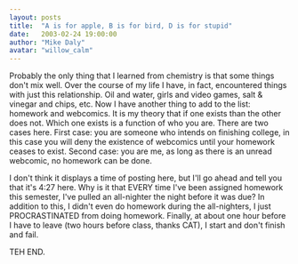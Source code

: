 ```yaml
---
layout: posts
title:  "A is for apple, B is for bird, D is for stupid"
date:   2003-02-24 19:00:00
author: "Mike Daly"
avatar: "willow_calm"
---
```

Probably the only thing that I learned from chemistry is that some things don't mix well. Over the course of my life I have, in fact, encountered things with just this relationship. Oil and water, girls and video games, salt &amp; vinegar and chips, etc. Now I have another thing to add to the list: homework and webcomics. It is my theory that if one exists than the other does not. Which one exists is a function of who you are. There are two cases here. First case: you are someone who intends on finishing college, in this case you will deny the existence of webcomics until your homework ceases to exist. Second case: you are me, as long as there is an unread webcomic, no homework can be done.

 I don't think it displays a time of posting here, but I'll go ahead and tell you that it's 4:27 here. Why is it that EVERY time I've been assigned homework this semester, I've pulled an all-nighter the night before it was due? In addition to this, I didn't even do homework during the all-nighters, I just PROCRASTINATED from doing homework. Finally, at about one hour before I have to leave (two hours before class, thanks CAT), I start and don't finish and fail.

 TEH END.